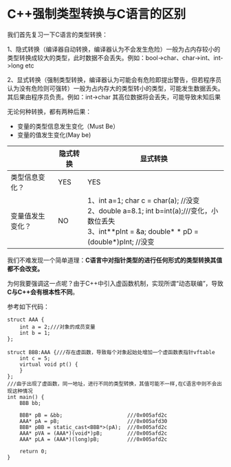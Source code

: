 # C++强制类型转换与C语言的区别

我们首先复习一下C语言的类型转换：

1、隐式转换（编译器自动转换，编译器认为不会发生危险）一般为占内存较小的类型转换成较大的类型，此时数据不会丢失。例如：bool->char、char->int、int->long etc

2、显式转换（强制类型转换，编译器认为可能会有危险即提出警告，但若程序员认为没有危险则可强转）一般为占内存大的类型转小的类型，可能发生数据丢失。其后果由程序员负责。例如：int->char 其高位数据将会丢失，可能导致未知后果

无论何种转换，都有两种后果：

- 变量的类型信息发生变化（Must Be）
- 变量的值发生变化(May be)

|                  | 隐式转换 | 显式转换 |
| ---------------- | -------- | -------- |
| 类型信息变化？   | YES      | YES      |
| 变量值发生变化？ | NO       |   1、int a=1; char c = char(a); //没变<br />2、double a=8.1; int b=int(a);///变化，小数位丢失<br />3、int**pInt = &a; double* * pD = (double*)pInt; //没变   |

我们不难发现一个简单道理：**C语言中对指针类型的进行任何形式的类型转换其值都不会改变。**

为何我要强调这一点呢？由于C++中引入虚函数机制，实现所谓“动态联编”，导致**C与C++会有根本性不同**。

参考如下代码：

```
struct AAA {
	int a = 2;///对象的成员变量
	int b = 1;
};

struct BBB:AAA {///存在虚函数，导致每个对象起始处增加一个虚函数表指针vftable
	int c = 5;
	virtual void pt() {
	}
};
///由于出现了虚函数，同一地址，进行不同的类型转换，其值可能不一样,在C语言中则不会出现这种情况
int main() {
	BBB bb;
	
	BBB* pB = &bb;                     ///0x005afd2c
	AAA* pA = pB;                      ///0x005afd30
	BBB* pBB = static_cast<BBB*>(pA);  ///0x005afd2c
	AAA* pVA = (AAA*)(void*)pB;        ///0x005afd2c
	AAA* pLA = (AAA*)(long)pB;         ///0x005afd2c

	return 0;
}
```

